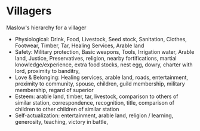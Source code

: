 # Villagers

Maslow's hierarchy for a villager
- Physiological: Drink, Food, Livestock, Seed stock, Sanitation, Clothes, Footwear, Timber, Tar, Healing Services, Arable land
- Safety: Military protection, Basic weapons, Tools, Irrigation water, Arable land, Justice, Preservatives, religion, nearby fortifications, martial knowledge/experience, extra food stocks, nest egg, dowry, charter with lord, proximity to banditry, 
- Love & Belonging: Healing services, arable land, roads, entertainment, proximity to community, spouse, children, guild membership, military membership, regard of superior
- Esteem: arable land, timber, tar, livestock, comparison to others of similar station, correspondence, recognition, title, comparison of children to other children of similar station
- Self-actualization: entertainment, arable land, religion / learning, generosity, teaching, victory in battle, 

